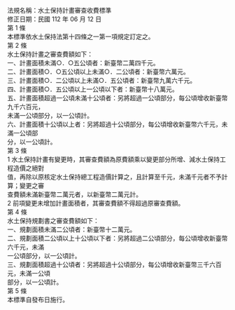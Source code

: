 法規名稱：水土保持計畫審查收費標準  
修正日期：民國 112 年 06 月 12 日  
第 1 條  
本標準依水土保持法第十四條之一第一項規定訂定之。  
第 2 條  
水土保持計畫之審查費額如下：  
一、計畫面積未滿○．○五公頃者：新臺幣二萬四千元。  
二、計畫面積○．○五公頃以上未滿○．二公頃者：新臺幣六萬元。  
三、計畫面積○．二公頃以上未滿○．五公頃者：新臺幣九萬六千元。  
四、計畫面積○．五公頃以上一公頃以下者：新臺幣十八萬元。  
五、計畫面積超過一公頃未滿十公頃者：另將超過一公頃部分，每公頃增收新臺幣九千六百元，  
未滿一公頃部分，以一公頃計。  
六、計畫面積十公頃以上者：另將超過十公頃部分，每公頃增收新臺幣六千元，未滿一公頃部  
分，以一公頃計。  
第 3 條  
1 水土保持計畫有變更時，其審查費額為原費額乘以變更部分所增、減水土保持工程造價之絕對  
值，再除以原核定水土保持總工程造價計算之，且計算至千元，未滿千元者不予計算；變更之審  
查費額未滿新臺幣二萬元者，以新臺幣二萬元計。  
2 前項變更未增加計畫面積者，其審查費額不得超過原審查費額。  
第 4 條  
水土保持規劃書之審查費額如下：  
一、規劃面積未滿二公頃者：新臺幣十二萬元。  
二、規劃面積二公頃以上十公頃以下者：另將超過二公頃部分，每公頃增收新臺幣六千元，未滿  
一公頃部分，以一公頃計。  
三、規劃面積超過十公頃者：另將超過十公頃部分，每公頃增收新臺幣三千六百元，未滿一公頃  
部分，以一公頃計。  
第 5 條  
本標準自發布日施行。  



